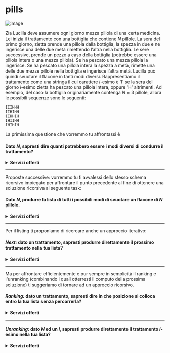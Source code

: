 # pills

![image](../figs/pills.jpeg)


Zia Lucilla deve assumere ogni giorno mezza pillola di una certa medicina. Lei inizia il trattamento con una bottiglia che contiene $N$ pillole.
La sera del primo giorno, zietta prende una pillola dalla bottiglia, la spezza in due e ne ingerisce una delle due metà rimettendo l’altra nella bottiglia.
Le sere successive, prende un pezzo a caso della bottiglia (potrebbe essere una pillola intera o una mezza pillola). Se ha pescato una mezza pillola la ingerisce. Se ha pescato una pillola intera la spezza a metà, rimette una delle due mezze pillole nella bottiglia e ingerisce l’altra metà.
Lucilla può quindi svuotare il flacone in tanti modi diversi. Rappresentiamo il trattamento come una stringa il cui carattere $i$-esimo è 'I' se la sera del giorno $i$-esimo zietta ha pescato una pillola intera, oppure 'H' altrimenti.
Ad esempio, del caso la bottiglia originariamente contenga $N=3$ pillole, allora le possibili sequenze sono le seguenti:
```t
IIIHHH
IIHIHH
IIHHIH
IHIIHH
IHIHIH
```
La primissima questione che vorremmo tu affrontassi è

#### Dato $N$, sapresti dire quanti potrebbero essere i modi diversi di condurre il trattamento?
<details>
<summary><strong>Servizi offerti</strong></summary>
<H4>Servizi offerti</H4>

Puoi chiedere verifica di quale possa essere il numero di trattamenti per un certo $N$ attraverso chiamate del tipo:

```
> rtal connect -a num_pills=3 -a risp=4 pills check_num_sol
```

Dopo aver verificato che la logica ti torna con delle sottomissioni spot a questo servizio, potrai realizzare un tuo bot che sostenga un dialogo di domande e risposte. L'efficienza computazionale della logica risolutiva che avrai inserito al suo interno potrà così essere valutata dal seguente servizio. Per comprendere il protocollo prova prima a sostenere tu stesso dei dialoghi anche di un solo paio di domande:

```
> rtal connect pills evaluate_num_sol
```
e poi chiama lo stesso servizio come segue per ridirigere il dialogo sul tuo bot ed ottenerne validazione e valutazione delle performance:

```
> rtal connect pills evaluate_num_sol -a mybot_risp.py
```
Quì `mybot_risp.py` potrà essere un qualsiasi eseguibile (un codice binario o anche un'interpretato) che gira sulla tua macchina.

Entro TALight puoi sempre sapere di più sui parametri e le possibilità dei servizi con

```
> rtal list pills -v
```

Puoi inoltre richiamare la schermata di aiuto sulle varie possibilità del comando `connect` con 

```
> rtal connect --help
```
</details>

___
Proposte successive:
vorremmo tu ti avvalessi dello stesso schema ricorsivo impiegato per affrontare il punto precedente al fine di ottenere una soluzione ricorsiva al seguente task:

#### Dato $N$, produrre la lista di tutti i possibili modi di svuotare un flacone di $N$ pillole.
<details>
<summary><strong>Servizi offerti</strong></summary>
<H4>Servizi offerti</H4>

```
> rtal connect -a num_pills=3 -a=spot_wrong_consec_if_sorted pills check_sol_list
```

Potrai quindi controllare se dovresti considerare e venire a conoscere tecniche ed approcci algoritmici più efficaci (ossia asintoticamente più veloci) con:

```
> rtal connect pills evaluate_sol_list
```

Se visualizzi i possibili argomenti del servizio come insegnato sopra scoprirai che puoi scegliere tra due tipologie di ordinamento naturale sostanzialmente diversi (nota che non sono uno l'inverso dell'altro). 

</details>

___
Per il listing ti proponiamo di ricercare anche un approccio iterativo:

#### *Next:* dato un trattamento, sapresti produrre direttamente il prossimo trattamento nella tua lista?
<details>
<summary><strong>Servizi offerti</strong></summary>
<H4>Servizi offerti</H4>

```
> rtal connect -a current_sol=IIHIHH -a next_sol=IIHHIH pills check_nextcheck_next_sol_gen
```
Di nuovo, se visualizzi i possibili argomenti del servizio scoprirai che puoi ancora scegliere tra le stesse due tipologie di ordinamento già proposte. 
</details>

___
Ma per affrontare efficientemente e pur sempre in semplicità il ranking e l'unranking (combinando i quali otterresti il computo della prossima soluzione) ti suggeriamo di tornare ad un approccio ricorsivo.

#### *Ranking:* dato un trattamento, sapresti dire in che posizione si colloca entro la tua lista senza percorrerla?
<details>
<summary><strong>Servizi offerti</strong></summary>
<H4>Servizi offerti</H4>
Ormai saprai cercare da solo, avvalendoti di comandi quali
```
> rtal list pills -v
```
i servizi offerti e relativi parametri. Questo vale anche per altri problemi entro TALight: ove un esplorazione diretta dei servizi, magari corroborata da un paio di interazioni di prova al terminale non sia sufficiente, forniamo allora un ulteriore servizio di help
```
> rtal list help
```
che ha come parametri la specifica di eventuali pagine di aiuto, tipicamente dedicate ai servizi del problema che possano beneficiarne. 

</details>

___
#### *Unranking:* dato $N$ ed un $i$, sapresti produrre direttamente il trattamento $i$-esimo nella tua lista?
<details>
<summary><strong>Servizi offerti</strong></summary>
<H4>Servizi offerti</H4>
Ormai sarai autonomo nel raccogliere le possibilità offerte.
</details>

